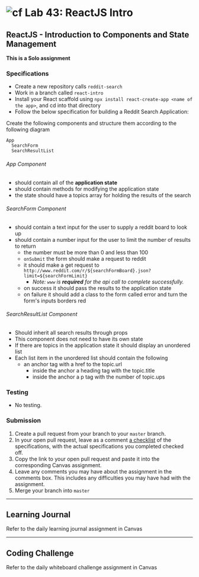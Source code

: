 # ![cf](http://i.imgur.com/7v5ASc8.png) Lab 43: ReactJS Intro

## ReactJS - Introduction to Components and State Management

**This is a Solo assignment**

### Specifications

- Create a new repository calls `reddit-search`
- Work in a branch called `react-intro`
- Install your React scaffold using `npx install react-create-app <name of the app>`, and cd into that directory
- Follow the below specification for building a Reddit Search Application:

Create the following components and structure them according to the following diagram
```
App
  SearchForm
  SearchResultList
```
###### App Component
* should contain all of the **application state**
* should contain methods for modifying the application state
* the state should have a topics array for holding the results of the search

###### SearchForm Component
* should contain a text input for the user to supply a reddit board to look up
* should contain a number input for the user to limit the number of results to return
  * the number must be more than 0 and less than 100
  * `onSubmit` the form should make a request to reddit
  * it should make a get request to `http://www.reddit.com/r/${searchFormBoard}.json?limit=${searchFormLimit}`
    - _Note: `www` is **required** for the api call to complete successfully._
  * on success it should pass the results to the application state
  * on failure it should add a class to the form called error and turn the form's inputs borders red

###### SearchResultList Component
* Should inherit all search results through props
* This component does not need to have its own state
* If there are topics in the application state it should display an unordered list
* Each list item in the unordered list should contain the following
  * an anchor tag with a href to the topic.url
    * inside the anchor a heading tag with the topic.title
    * inside the anchor a p tag with the number of topic.ups


### Testing
- No testing.

### Submission

1. Create a pull request from your branch to your `master` branch.
2. In your open pull request, leave as a comment [a checklist](https://github.com/blog/1825-task-lists-in-all-markdown-documents) of the specifications, with the actual specifications you completed checked off.
3. Copy the link to your open pull request and paste it into the corresponding Canvas assignment.
4. Leave any comments you may have about the assignment in the comments box. This includes any difficulties you may have had with the assignment.
5. Merge your branch into `master`

---

## Learning Journal
Refer to the daily learning journal assignment in Canvas

---

## Coding Challenge
Refer to the daily whiteboard challenge assignment in Canvas
